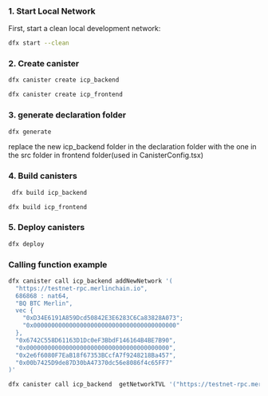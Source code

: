 ### 1. Start Local Network
First, start a clean local development network:

```bash
dfx start --clean
```

### 2. Create canister
```bash
dfx canister create icp_backend  
```
```bash
dfx canister create icp_frontend  
```

### 3. generate declaration folder
```bash
dfx generate  
```
replace the new icp_backend folder in the declaration folder with the one in the src folder in frontend folder(used in CanisterConfig.tsx)

### 4. Build canisters
```bash
 dfx build icp_backend  
```
```bash
dfx build icp_frontend  
```

### 5. Deploy canisters
```bash
dfx deploy 
```

### Calling function example
```bash
dfx canister call icp_backend addNewNetwork '(                                               
  "https://testnet-rpc.merlinchain.io",
  686868 : nat64,
  "BQ BTC Merlin",
  vec {
    "0xD34E6191A859Dcd50842E3E6283C6Ca83828A073";
    "0x0000000000000000000000000000000000000000"
  },
  "0x6742C558D61163D1Dc0eF3BbdF146164B4BE7B90",
  "0x0000000000000000000000000000000000000000",
  "0x2e6f6080F7EaB18f67353BCcfA7f9248218Ba457",
  "0x00b7425D9de87D30bA47370dc56e8086f4c65FF7"
)'
```

```bash
dfx canister call icp_backend  getNetworkTVL '("https://testnet-rpc.merlinchain.io", 686868)' 
```